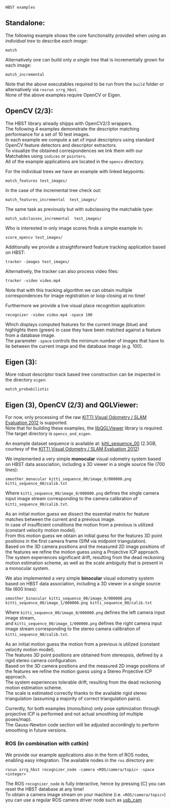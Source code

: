     HBST examples
    
## Standalone:
The following example shows the core functionality provided when using an *individual tree* to describe *each image*:

    match
    
Alternatively one can build only *a single tree* that is incrementally grown for each image:
    
    match_incremental
    
Note that the above executables required to be run from the `build` folder or alternatively via `rosrun srrg_hbst`. <br>
None of the above examples require OpenCV or Eigen.

## OpenCV (2/3):
The HBST library already shipps with OpenCV2/3 wrappers. <br>
The following 4 examples demonstrate the descriptor matching performance for a set of 10 test images. <br>
In each example we compute a set of input descriptors using standard OpenCV feature detectors and descriptor extractors. <br>
To visualize the obtained correspondences we link them with our Matchables using `indices` or `pointers`. <br>
All of the example applications are located in the `opencv` directory.

For the individual trees we have an example with linked keypoints:

    match_features test_images/
    
In the case of the incremental tree check out:
    
    match_features_incremental  test_images/
    
The same task as previously but with subclassing the matchable type:
    
    match_subclasses_incremental  test_images/
    
Who is interested in only image scores finds a simple example in:

    score_opencv test_images/

Additionally we provide a straightforward feature tracking application based on HBST:   
  
    tracker -images test_images/
    
Alternatively, the tracker can also process video files:   
  
    tracker -video video.mp4
    
Note that with this tracking algorithm we can obtain multiple correspondences for image registration or loop closing at no time!

Furthermore we provide a live visual place recognition application:

    recognizer -video video.mp4 -space 100
    
Which displays computed features for the current image (blue) and highlights them (green) in case they have been matched against a feature from a database image. <br>
The parameter `-space` controls the minimum number of images that have to lie between the current image and the database image (e.g. 100).

## Eigen (3):
More robust descriptor track based tree construction can be inspected in the directory `eigen`:

    match_probabilistic

## Eigen (3), OpenCV (2/3) and QGLViewer:
For now, only processing of the raw [KITTI Visual Odometry / SLAM Evaluation 2012](http://www.cvlibs.net/datasets/kitti/eval_odometry.php) is supported. <br>
Note that for building these examples, the [libQGLViewer](http://libqglviewer.com/) library is required.
The target directory is `opencv_and_eigen`.

An example dataset sequence is available at: [kitti_sequence_00](https://drive.google.com/open?id=1KPay-nqVXvj5Ht6lfF0KdILQpN97AbRX) (2.3GB, courtesy of the [KITTI Visual Odometry / SLAM Evaluation 2012](http://www.cvlibs.net/datasets/kitti/eval_odometry.php))

We implemented a very simple <b>monocular</b> visual odometry system based on HBST data association, including a 3D viewer in a single source file (700 lines):

    smoother_monocular kitti_sequence_00/image_0/000000.png kitti_sequence_00/calib.txt
    
Where `kitti_sequence_00/image_0/000000.png` defines the single camera input image stream corresponding to the camera calibration of `kitti_sequence_00/calib.txt`.

As an initial motion guess we dissect the essential matrix for feature matches between the current and a previous image. <br>
In case of insufficient conditions the motion from a previous is utilized (constant velocity motion model). <br>
From this motion guess we obtain an initial guess for the features 3D point positions in the first camera frame (SfM via midpoint triangulation). <br>
Based on the 3D camera positions and the measured 2D image positions of the features we refine the motion guess using a Projective ICP approach. <br>
The system experiences significant drift, resulting from the dead reckoning motion estimation scheme,
as well as the scale ambiguity that is present in a monocular system.

We also implemented a very simple <b>binocular</b> visual odometry system based on HBST data association, including a 3D viewer in a single source file (600 lines):

    smoother_binocular kitti_sequence_00/image_0/000000.png kitti_sequence_00/image_1/000000.png kitti_sequence_00/calib.txt

Where `kitti_sequence_00/image_0/000000.png` defines the left camera input image stream, <br>
and `kitti_sequence_00/image_1/000000.png` defines the right camera input image stream corresponding to the stereo camera calibration of `kitti_sequence_00/calib.txt`.

As an initial motion guess the motion from a previous is utilized (constant velocity motion model). <br>
The features 3D point positions are obtained from stereopsis, defined by a rigid stereo camera configuration. <br>
Based on the 3D camera positions and the measured 2D image positions of the features we refine the motion guess using a Stereo Projective ICP approach. <br>
The system experiences tolerable drift, resulting from the dead reckoning motion estimation scheme. <br>
The scale is estimated correctly thanks to the available rigid stereo triangulation (assuming a majority of correct triangulation pairs).

Currently, for both examples (mono/bino) only pose optimization through projective ICP is performed and not actual smoothing (of multiple poses/map). <br>
The Gauss-Newton code section will be adjusted accordingly to perform smoothing in future versions.

### ROS (in combination with catkin)
We provide our example applications also in the form of ROS nodes, enabling easy integration.
The available nodes in the `ros` directory are:

    rosun srrg_hbst recognizer_node -camera <ROS/camera/topic> -space <integer>
    
The ROS `recognizer_node` is fully interactive, hence by pressing [C] you can reset the HBST database at any time! <br>
To obtain a camera image stream on your machine (i.e. `<ROS/camera/topic>`) you can use a regular ROS camera driver node such as [usb_cam](http://wiki.ros.org/usb_cam)
